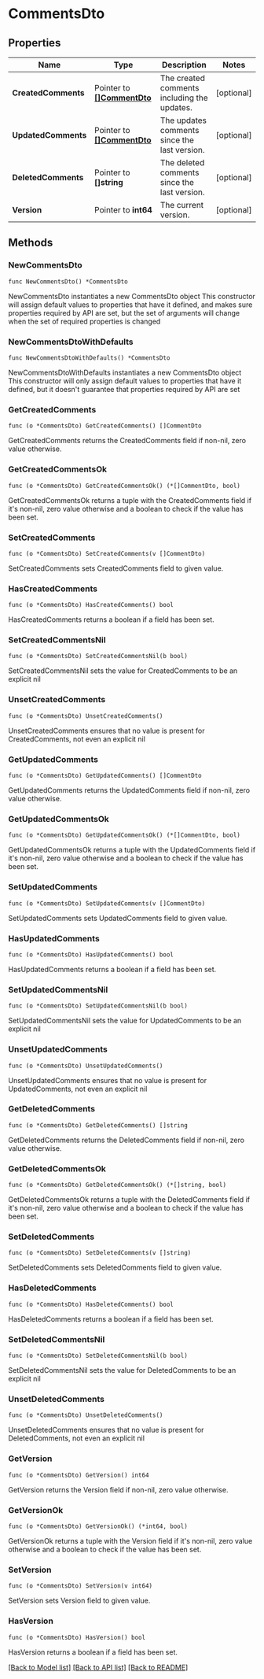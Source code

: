 # CommentsDto

## Properties

Name | Type | Description | Notes
------------ | ------------- | ------------- | -------------
**CreatedComments** | Pointer to [**[]CommentDto**](CommentDto.md) | The created comments including the updates. | [optional] 
**UpdatedComments** | Pointer to [**[]CommentDto**](CommentDto.md) | The updates comments since the last version. | [optional] 
**DeletedComments** | Pointer to **[]string** | The deleted comments since the last version. | [optional] 
**Version** | Pointer to **int64** | The current version. | [optional] 

## Methods

### NewCommentsDto

`func NewCommentsDto() *CommentsDto`

NewCommentsDto instantiates a new CommentsDto object
This constructor will assign default values to properties that have it defined,
and makes sure properties required by API are set, but the set of arguments
will change when the set of required properties is changed

### NewCommentsDtoWithDefaults

`func NewCommentsDtoWithDefaults() *CommentsDto`

NewCommentsDtoWithDefaults instantiates a new CommentsDto object
This constructor will only assign default values to properties that have it defined,
but it doesn't guarantee that properties required by API are set

### GetCreatedComments

`func (o *CommentsDto) GetCreatedComments() []CommentDto`

GetCreatedComments returns the CreatedComments field if non-nil, zero value otherwise.

### GetCreatedCommentsOk

`func (o *CommentsDto) GetCreatedCommentsOk() (*[]CommentDto, bool)`

GetCreatedCommentsOk returns a tuple with the CreatedComments field if it's non-nil, zero value otherwise
and a boolean to check if the value has been set.

### SetCreatedComments

`func (o *CommentsDto) SetCreatedComments(v []CommentDto)`

SetCreatedComments sets CreatedComments field to given value.

### HasCreatedComments

`func (o *CommentsDto) HasCreatedComments() bool`

HasCreatedComments returns a boolean if a field has been set.

### SetCreatedCommentsNil

`func (o *CommentsDto) SetCreatedCommentsNil(b bool)`

 SetCreatedCommentsNil sets the value for CreatedComments to be an explicit nil

### UnsetCreatedComments
`func (o *CommentsDto) UnsetCreatedComments()`

UnsetCreatedComments ensures that no value is present for CreatedComments, not even an explicit nil
### GetUpdatedComments

`func (o *CommentsDto) GetUpdatedComments() []CommentDto`

GetUpdatedComments returns the UpdatedComments field if non-nil, zero value otherwise.

### GetUpdatedCommentsOk

`func (o *CommentsDto) GetUpdatedCommentsOk() (*[]CommentDto, bool)`

GetUpdatedCommentsOk returns a tuple with the UpdatedComments field if it's non-nil, zero value otherwise
and a boolean to check if the value has been set.

### SetUpdatedComments

`func (o *CommentsDto) SetUpdatedComments(v []CommentDto)`

SetUpdatedComments sets UpdatedComments field to given value.

### HasUpdatedComments

`func (o *CommentsDto) HasUpdatedComments() bool`

HasUpdatedComments returns a boolean if a field has been set.

### SetUpdatedCommentsNil

`func (o *CommentsDto) SetUpdatedCommentsNil(b bool)`

 SetUpdatedCommentsNil sets the value for UpdatedComments to be an explicit nil

### UnsetUpdatedComments
`func (o *CommentsDto) UnsetUpdatedComments()`

UnsetUpdatedComments ensures that no value is present for UpdatedComments, not even an explicit nil
### GetDeletedComments

`func (o *CommentsDto) GetDeletedComments() []string`

GetDeletedComments returns the DeletedComments field if non-nil, zero value otherwise.

### GetDeletedCommentsOk

`func (o *CommentsDto) GetDeletedCommentsOk() (*[]string, bool)`

GetDeletedCommentsOk returns a tuple with the DeletedComments field if it's non-nil, zero value otherwise
and a boolean to check if the value has been set.

### SetDeletedComments

`func (o *CommentsDto) SetDeletedComments(v []string)`

SetDeletedComments sets DeletedComments field to given value.

### HasDeletedComments

`func (o *CommentsDto) HasDeletedComments() bool`

HasDeletedComments returns a boolean if a field has been set.

### SetDeletedCommentsNil

`func (o *CommentsDto) SetDeletedCommentsNil(b bool)`

 SetDeletedCommentsNil sets the value for DeletedComments to be an explicit nil

### UnsetDeletedComments
`func (o *CommentsDto) UnsetDeletedComments()`

UnsetDeletedComments ensures that no value is present for DeletedComments, not even an explicit nil
### GetVersion

`func (o *CommentsDto) GetVersion() int64`

GetVersion returns the Version field if non-nil, zero value otherwise.

### GetVersionOk

`func (o *CommentsDto) GetVersionOk() (*int64, bool)`

GetVersionOk returns a tuple with the Version field if it's non-nil, zero value otherwise
and a boolean to check if the value has been set.

### SetVersion

`func (o *CommentsDto) SetVersion(v int64)`

SetVersion sets Version field to given value.

### HasVersion

`func (o *CommentsDto) HasVersion() bool`

HasVersion returns a boolean if a field has been set.


[[Back to Model list]](../README.md#documentation-for-models) [[Back to API list]](../README.md#documentation-for-api-endpoints) [[Back to README]](../README.md)


